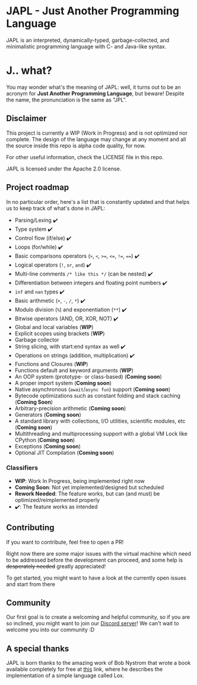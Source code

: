 # JAPL - Just Another Programming Language
JAPL is an interpreted, dynamically-typed, garbage-collected, and minimalistic programming language with C- and Java-like syntax.

# J.. what?

You may wonder what's the meaning of JAPL: well, it turns out to be an acronym
for __Just Another Programming Language__, but beware! Despite the name, the pronunciation is the same as "JPL".

## Disclaimer

This project is currently a WIP (Work in Progress) and is not optimized nor complete.
The design of the language may change at any moment and all the source inside this repo
is alpha code quality, for now. 

For other useful information, check the LICENSE file in this repo.

JAPL is licensed under the Apache 2.0 license.


## Project roadmap

In no particular order, here's a list that is constantly updated and that helps us to keep track
of what's done in JAPL:

- Parsing/Lexing :heavy_check_mark:
- Type system  :heavy_check_mark:
- Control flow (if/else)  :heavy_check_mark:
- Loops (for/while)  :heavy_check_mark:
- Basic comparisons operators (`>`, `<`, `>=`, `<=`, `!=`, `==`) :heavy_check_mark:
- Logical operators (`!`, `or`, `and`)  :heavy_check_mark:
- Multi-line comments `/* like this */` (can be nested)  :heavy_check_mark:
- Differentiation between integers and floating point numbers  :heavy_check_mark:
- `inf` and `nan` types  :heavy_check_mark:
- Basic arithmetic (`+`, `-`, `/`, `*`)  :heavy_check_mark:
- Modulo division (`%`) and exponentiation (`**`)  :heavy_check_mark:
- Bitwise operators (AND, OR, XOR, NOT)  :heavy_check_mark:
- Global and local variables  (__WIP__)
- Explicit scopes using brackets (__WIP__)
- Garbage collector
- String slicing, with start:end syntax as well  :heavy_check_mark:
- Operations on strings (addition, multiplication)  :heavy_check_mark:
- Functions and Closures (__WIP__)
- Functions default and keyword arguments (__WIP__)
- An OOP system (prototype- or class-based)  (__Coming soon__)
- A proper import system (__Coming soon__)
- Native asynchronous (`await`/`async fun`) support (__Coming soon__)
- Bytecode optimizations such as constant folding and stack caching (__Coming Soon__)
- Arbitrary-precision arithmetic (__Coming soon__)
- Generators (__Coming soon__)
- A standard library with collections, I/O utilities, scientific modules, etc (__Coming soon__)
- Multithreading and multiprocessing support with a global VM Lock like CPython (__Coming soon__)
- Exceptions (__Coming soon__)
- Optional JIT Compilation (__Coming soon__)



### Classifiers

- __WIP__: Work In Progress, being implemented right now
- __Coming Soon__: Not yet implemented/designed but scheduled
- __Rework Needed__: The feature works, but can (and must) be optimized/reimplemented properly
- :heavy_check_mark:: The feature works as intended


## Contributing

If you want to contribute, feel free to open a PR!

Right now there are some major issues with the virtual machine which need to be addressed
before the development can proceed, and some help is ~~desperately needed~~ greatly appreciated!

To get started, you might want to have a look at the currently open issues and start from there


## Community

Our first goal is to create a welcoming and helpful community, so if you are so inclined,
you might want to join our [Discord server](https://discord.gg/P8FYZvM)! We can't wait to welcome you into
our community :D


## A special thanks

JAPL is born thanks to the amazing work of Bob Nystrom that wrote a book available completely for free
at [this](https://craftinginterpreters.com) link, where he describes the implementation of a simple language called Lox.
